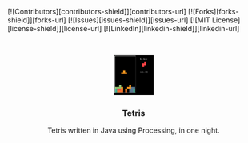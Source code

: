<!-- PROJECT SHIELDS -->
<!--
*** I'm using markdown "reference style" links for readability.
*** Reference links are enclosed in brackets [ ] instead of parentheses ( ).
*** See the bottom of this document for the declaration of the reference variables
*** for contributors-url, forks-url, etc. This is an optional, concise syntax you may use.
*** https://www.markdownguide.org/basic-syntax/#reference-style-links
-->
[![Contributors][contributors-shield]][contributors-url]
[![Forks][forks-shield]][forks-url]
[![Issues][issues-shield]][issues-url]
[![MIT License][license-shield]][license-url]
[![LinkedIn][linkedin-shield]][linkedin-url]



<!-- PROJECT LOGO -->
<br />
<p align="center">
  <a href="https://github.com/younesyu/one_night_tetris/">
    <img src="tetris-screenshot.png" alt="Screenshot of the game" width="80" height="80">
  </a>

  <h3 align="center">Tetris</h3>

  <p align="center">
    Tetris written in Java using Processing, in one night.
    <br />
  </p>
</p>
